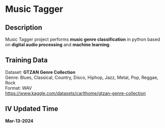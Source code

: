 # Music Tagger

## Description
Music Tagger project performs **music genre classification** in python based on **digital audio processing** and **machine learning**.

## Training Data
Dataset: **GTZAN Genre Collection**   
Genre: Blues, Classical, Country, Disco, Hiphop, Jazz, Metal, Pop, Reggae, Rock  
Format: WAV  
https://www.kaggle.com/datasets/carlthome/gtzan-genre-collection

## IV Updated Time
**Mar-13-2024**
